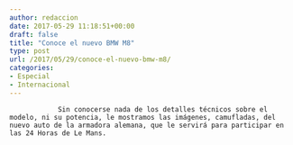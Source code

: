 ```yaml
---
author: redaccion
date: 2017-05-29 11:18:51+00:00
draft: false
title: "Conoce el nuevo BMW M8"
type: post
url: /2017/05/29/conoce-el-nuevo-bmw-m8/
categories:
- Especial
- Internacional
---
```



				Sin conocerse nada de los detalles técnicos sobre el modelo, ni su potencia, le mostramos las imágenes, camufladas, del nuevo auto de la armadora alemana, que le servirá para participar en las 24 Horas de Le Mans.		
